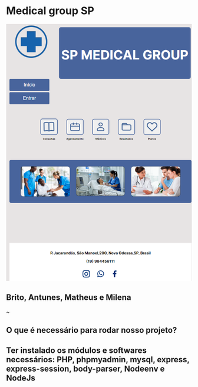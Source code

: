 <h1>Medical group SP</h1>
<img src="molde.PNG">
<h2>Brito, Antunes, Matheus e Milena</h2>~
<h2>O que é necessário para rodar nosso projeto?</h2>
<h2>Ter instalado os módulos e softwares necessários: PHP, phpmyadmin, mysql, express, express-session, body-parser, Nodeenv e NodeJs</h2>

